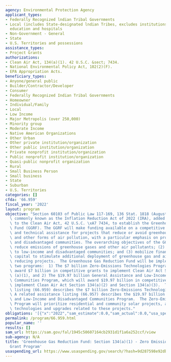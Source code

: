 ```yaml
---
agency: Environmental Protection Agency
applicant_types:
- Federally Recognized lndian Tribal Governments
- Local (includes State-designated lndian Tribes, excludes institutions of higher
  education and hospitals
- Non-Government - General
- State
- U.S. Territories and possessions
assistance_types:
- Project Grants
authorizations:
- Clean Air Act, 134(a)(1). 42 U.S.C. &sect; 7434.
- National Environmental Policy Act, 102(2)(F).
- EPA Appropriation Acts.
beneficiary_types:
- Anyone/general public
- Builder/Contractor/Developer
- Consumer
- Federally Recognized Indian Tribal Governments
- Homeowner
- Individual/Family
- Local
- Low Income
- Major Metropolis (over 250,000)
- Minority group
- Moderate Income
- Native American Organizations
- Other Urban
- Other private institution/organization
- Other public institution/organization
- Private nonprofit institution/organization
- Public nonprofit institution/organization
- Quasi-public nonprofit organization
- Rural
- Small Business Person
- Small business
- State
- Suburban
- U.S. Territories
categories: []
cfda: '66.959'
fiscal_year: '2022'
layout: program
objective: "Section 60103 of Public Law 117-169, 136 Stat. 1818 (August 16, 2022),\
  \ commonly known as the Inflation Reduction Act of 2022 (IRA), added Section 134\
  \ to the Clean Air Act, 42 U.S.C. \xA7 7434, to establish the Greenhouse Gas Reduction\
  \ Fund (GGRF). The GGRF will make funding available on a competitive basis for financial\
  \ and technical assistance for projects that reduce or avoid greenhouse gas emissions\
  \ and other forms of air pollution, with a particular emphasis on projects in low-income\
  \ and disadvantaged communities. The overarching objectives of the GGRF are to (1)\
  \ reduce emissions of greenhouse gases and other air pollutants; (2) deliver benefits\
  \ to low-income and disadvantaged communities; and (3) mobilize financing and private\
  \ capital to stimulate additional deployment of greenhouse gas and air pollution\
  \ reducing projects.  The Greenhouse Gas Reduction Fund will be implemented via\
  \ two programs:  1) The $7 billion Zero-Emissions Technologies Program, which will\
  \ award $7 billion in competitive grants to implement Clean Air Act Section 134\
  \ (a)(1), and 2) The $19.97 billion General Assistance and Low-Income and Disadvantaged\
  \ Communities Program, which will award $19.97 billion in competitive grants to\
  \ implement Clean Air Act Section 134(a)(2) and Section 134(a)(3).  This assistance\
  \ listing (66.959) describes the $7 billion Zero-Emissions Technologies Program.\
  \ A related assistance listing (66.957) describes the $19.97 billion General Assistance\
  \ and Low-Income and Disadvantaged Communities Program.  The Zero-Emissions Technologies\
  \ Program will prioritize residential and community solar projects, as well as storage\
  \ technologies and upgrades related to these projects."
obligations: '[{"x":"2022","sam_estimate":0.0,"sam_actual":0.0,"usa_spending_actual":0.0},{"x":"2023","sam_estimate":0.0,"sam_actual":0.0,"usa_spending_actual":0.0},{"x":"2024","sam_estimate":7000000000.0,"sam_actual":0.0,"usa_spending_actual":0.0}]'
permalink: /program/66.959.html
popular_name: ''
results: []
sam_url: https://sam.gov/fal/1945c50607164cb2931d1f1a6a252ccf/view
sub-agency: N/A
title: 'Greenhouse Gas Reduction Fund: Section 134(a)(1) - Zero Emission Technologies
  Grant Program'
usaspending_url: https://www.usaspending.gov/search/?hash=9d287598e92db9fedea6ac00ea6fc8e9
---
```

